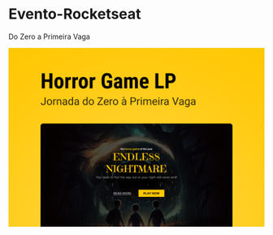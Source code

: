 # Evento-Rocketseat
Do Zero a Primeira Vaga

![Evento-Rocketseat](https://github.com/Patricia17991/Evento-Rocketseat/blob/main/Lading-page/src/Cover.png?raw=true)
